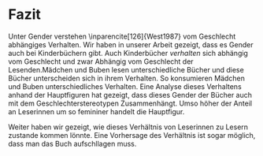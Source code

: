 Fazit
=====

 Unter Gender verstehen \inparencite[126]{West1987} vom Geschlecht abhängiges Verhalten.
 Wir haben in unserer Arbeit gezeigt, dass es Gender auch bei Kinderbüchern gibt. 
 Auch Kinderbücher *verhalten* sich abhängig vom Geschlecht und zwar Abhängig vom Geschlecht der Lesenden.Mädchen und Buben lesen unterschiedliche Bücher und diese Bücher unterscheiden sich in ihrem Verhalten.
 So konsumieren Mädchen und Buben unterschiedliches Verhalten.
 Eine Analyse dieses Verhaltens anhand der Hauptfiguren hat gezeigt, dass dieses Gender der Bücher auch mit dem Geschlechterstereotypen Zusammenhängt.
 Umso höher der Anteil an Leserinnen um so femininer handelt die Hauptfigur.

 Weiter haben wir gezeigt, wie dieses Verhältnis von Leserinnen zu Lesern zustande kommen lönnte.
 Eine Vorhersage des Verhältnis ist sogar möglich, dass man das Buch aufschllagen muss.                      

                                                              

                                                                
